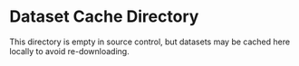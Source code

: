 # Dataset Cache Directory

This directory is empty in source control, but datasets may be cached here locally to avoid re-downloading.
